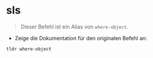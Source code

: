 # sls

> Dieser Befehl ist ein Alias von `where-object`.

- Zeige die Dokumentation für den originalen Befehl an:

`tldr where-object`
